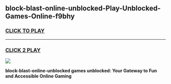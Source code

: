 
## block-blast-online-unblocked-Play-Unblocked-Games-Online-f9bhy
<h3>
<a href="https://premium76.site?title=block-blast-online-unblocked&ref=25A">CLICK TO PLAY</a></h3>
<hr>

<h3>
<a href="https://premium76.site?title=block-blast-online-unblocked&ref=25A">CLICK 2 PLAY</a>
  
</h3>

<a href="https://premium76.site?title=block-blast-online-unblocked&ref=25A"><img src="https://clearcache.store/games.png"></a>


**block-blast-online-unblocked games unblocked: Your Gateway to Fun and Accessible Online Gaming**
